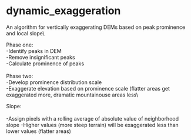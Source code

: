 # dynamic_exaggeration
An algorithm for vertically exaggerating DEMs based on peak prominence and local slope\


Phase one:\
-Identify peaks in DEM\
-Remove insignificant peaks\
-Calculate prominence of peaks\
\
Phase two:\
-Develop prominence distribution scale\
-Exaggerate elevation based on prominence scale (flatter areas get exaggerated more, dramatic mountainouse areas less\

Slope:\
\
-Assign pixels with a rolling average of absolute value of neighborhood slope
-Higher values (more steep terrain) will be exaggerated less than lower values (flatter areas)
